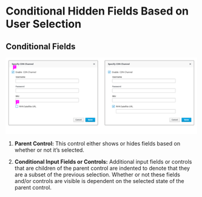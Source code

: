 # Conditional Hidden Fields Based on User Selection

## Conditional Fields
![Image of single level conditional fields](img/conditionalfields_ex1_description.png)

1. **Parent Control:** This control either shows or hides fields based on whether or not it’s selected.

1. **Conditional Input Fields or Controls:** Additional input fields or controls that are children of the parent control are indented to denote that they are a subset of the previous selection. Whether or not these fields and/or controls are visible is dependent on the selected state of the parent control.
